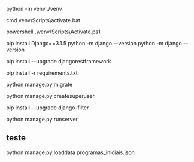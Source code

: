 python -m venv ./venv

cmd
venv\Scripts\activate.bat

powershell
.\venv\Scripts\Activate.ps1


pip install Django==3.1.5
python -m django --version
python -m django --version

pip install --upgrade djangorestframework

pip install -r requirements.txt

python manage.py migrate

python manage.py createsuperuser
 

pip install --upgrade django-filter

python manage.py runserver


## teste

python manage.py loaddata programas_iniciais.json